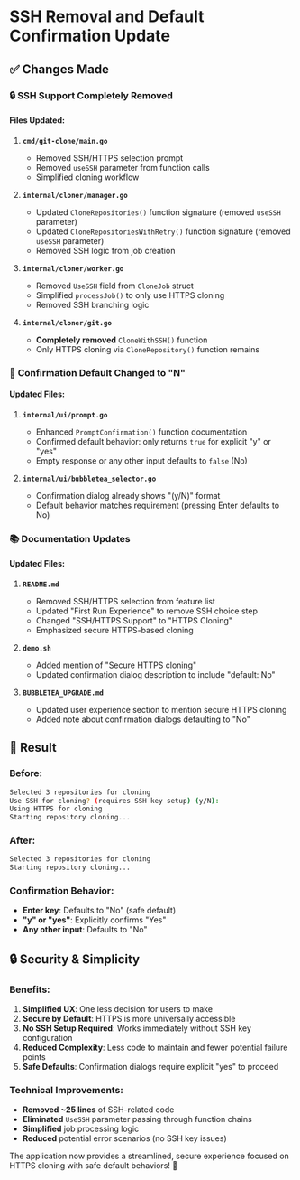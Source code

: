 # SSH Removal and Default Confirmation Update

## ✅ Changes Made

### 🔒 **SSH Support Completely Removed**

#### Files Updated:
1. **`cmd/git-clone/main.go`**
   - Removed SSH/HTTPS selection prompt
   - Removed `useSSH` parameter from function calls
   - Simplified cloning workflow

2. **`internal/cloner/manager.go`**
   - Updated `CloneRepositories()` function signature (removed `useSSH` parameter)
   - Updated `CloneRepositoriesWithRetry()` function signature (removed `useSSH` parameter)
   - Removed SSH logic from job creation

3. **`internal/cloner/worker.go`**
   - Removed `UseSSH` field from `CloneJob` struct
   - Simplified `processJob()` to only use HTTPS cloning
   - Removed SSH branching logic

4. **`internal/cloner/git.go`**
   - **Completely removed** `CloneWithSSH()` function
   - Only HTTPS cloning via `CloneRepository()` function remains

### 📝 **Confirmation Default Changed to "N"**

#### Updated Files:
1. **`internal/ui/prompt.go`**
   - Enhanced `PromptConfirmation()` function documentation
   - Confirmed default behavior: only returns `true` for explicit "y" or "yes"
   - Empty response or any other input defaults to `false` (No)

2. **`internal/ui/bubbletea_selector.go`**
   - Confirmation dialog already shows "(y/N)" format
   - Default behavior matches requirement (pressing Enter defaults to No)

### 📚 **Documentation Updates**

#### Updated Files:
1. **`README.md`**
   - Removed SSH/HTTPS selection from feature list
   - Updated "First Run Experience" to remove SSH choice step
   - Changed "SSH/HTTPS Support" to "HTTPS Cloning" 
   - Emphasized secure HTTPS-based cloning

2. **`demo.sh`**
   - Added mention of "Secure HTTPS cloning"
   - Updated confirmation dialog description to include "default: No"

3. **`BUBBLETEA_UPGRADE.md`**
   - Updated user experience section to mention secure HTTPS cloning
   - Added note about confirmation dialogs defaulting to "No"

## 🎯 **Result**

### Before:
```bash
Selected 3 repositories for cloning
Use SSH for cloning? (requires SSH key setup) (y/N): 
Using HTTPS for cloning
Starting repository cloning...
```

### After:
```bash
Selected 3 repositories for cloning
Starting repository cloning...
```

### Confirmation Behavior:
- **Enter key**: Defaults to "No" (safe default)
- **"y" or "yes"**: Explicitly confirms "Yes"
- **Any other input**: Defaults to "No"

## 🔒 **Security & Simplicity**

### Benefits:
1. **Simplified UX**: One less decision for users to make
2. **Secure by Default**: HTTPS is more universally accessible
3. **No SSH Setup Required**: Works immediately without SSH key configuration
4. **Reduced Complexity**: Less code to maintain and fewer potential failure points
5. **Safe Defaults**: Confirmation dialogs require explicit "yes" to proceed

### Technical Improvements:
- **Removed ~25 lines** of SSH-related code
- **Eliminated** `UseSSH` parameter passing through function chains
- **Simplified** job processing logic
- **Reduced** potential error scenarios (no SSH key issues)

The application now provides a streamlined, secure experience focused on HTTPS cloning with safe default behaviors! 🚀